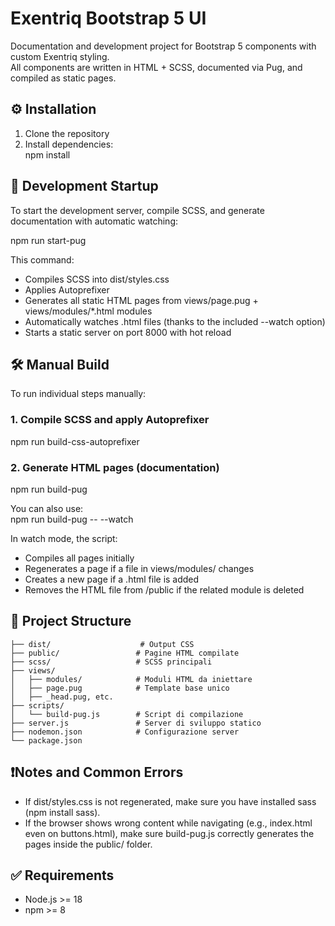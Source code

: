 # Exentriq Bootstrap 5 UI

Documentation and development project for Bootstrap 5 components with custom Exentriq styling.  
All components are written in HTML + SCSS, documented via Pug, and compiled as static pages.

## ⚙️ Installation

1. Clone the repository  
2. Install dependencies:  
   npm install

## 🚀 Development Startup

To start the development server, compile SCSS, and generate documentation with automatic watching:

npm run start-pug

This command:  
- Compiles SCSS into dist/styles.css  
- Applies Autoprefixer  
- Generates all static HTML pages from views/page.pug + views/modules/*.html modules  
- Automatically watches .html files (thanks to the included --watch option)  
- Starts a static server on port 8000 with hot reload

## 🛠️ Manual Build

To run individual steps manually:

### 1. Compile SCSS and apply Autoprefixer  
npm run build-css-autoprefixer

### 2. Generate HTML pages (documentation)  
npm run build-pug

You can also use:  
npm run build-pug -- --watch

In watch mode, the script:  
- Compiles all pages initially  
- Regenerates a page if a file in views/modules/ changes  
- Creates a new page if a .html file is added  
- Removes the HTML file from /public if the related module is deleted

## 📁 Project Structure

```
├── dist/                    # Output CSS
├── public/                 # Pagine HTML compilate
├── scss/                   # SCSS principali
├── views/
│   ├── modules/            # Moduli HTML da iniettare
│   ├── page.pug            # Template base unico
│   ├── _head.pug, etc.
├── scripts/
│   └── build-pug.js        # Script di compilazione
├── server.js               # Server di sviluppo statico
├── nodemon.json            # Configurazione server
└── package.json
```

## ❗️Notes and Common Errors

- If dist/styles.css is not regenerated, make sure you have installed sass (npm install sass).  
- If the browser shows wrong content while navigating (e.g., index.html even on buttons.html), make sure build-pug.js correctly generates the pages inside the public/ folder.

## ✅ Requirements

- Node.js >= 18  
- npm >= 8